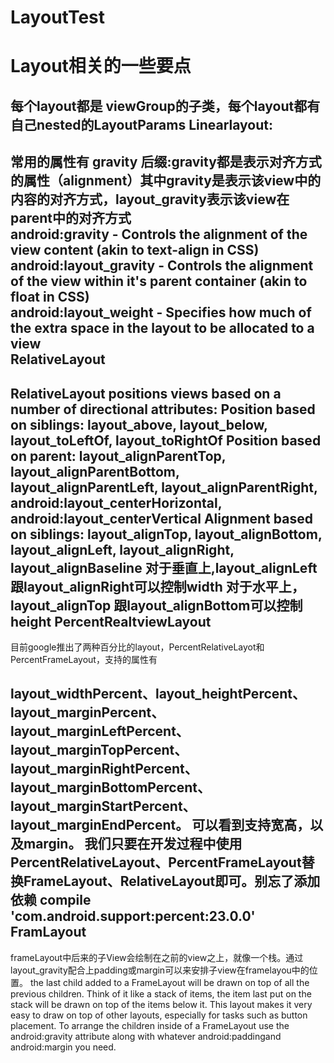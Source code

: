 # LayoutTest
Layout相关的一些要点
=====
每个layout都是 viewGroup的子类，每个layout都有自己nested的LayoutParams
Linearlayout:
------
常用的属性有 gravity 后缀:gravity都是表示对齐方式的属性（alignment）其中gravity是表示该view中的内容的对齐方式，layout_gravity表示该view在parent中的对齐方式  
android:gravity - Controls the alignment of the view content (akin to text-align in CSS)  
android:layout_gravity - Controls the alignment of the view within it's parent container (akin to float in CSS)  
android:layout_weight - Specifies how much of the extra space in the layout to be allocated to a view  
RelativeLayout
------
RelativeLayout positions views based on a number of directional attributes:
Position based on siblings: layout_above, layout_below, layout_toLeftOf, layout_toRightOf
Position based on parent: layout_alignParentTop, layout_alignParentBottom, layout_alignParentLeft, layout_alignParentRight, android:layout_centerHorizontal, android:layout_centerVertical
Alignment based on siblings: layout_alignTop, layout_alignBottom, layout_alignLeft, layout_alignRight, layout_alignBaseline
对于垂直上,layout_alignLeft跟layout_alignRight可以控制width
对于水平上，layout_alignTop 跟layout_alignBottom可以控制height
PercentRealtviewLayout 
------
目前google推出了两种百分比的layout，PercentRelativeLayot和PercentFrameLayout，支持的属性有

layout_widthPercent、layout_heightPercent、 
layout_marginPercent、layout_marginLeftPercent、 
layout_marginTopPercent、layout_marginRightPercent、 
layout_marginBottomPercent、layout_marginStartPercent、layout_marginEndPercent。
可以看到支持宽高，以及margin。
我们只要在开发过程中使用PercentRelativeLayout、PercentFrameLayout替换FrameLayout、RelativeLayout即可。别忘了添加依赖
compile 'com.android.support:percent:23.0.0'
FramLayout
------
frameLayout中后来的子View会绘制在之前的view之上，就像一个栈。通过layout_gravity配合上padding或margin可以来安排子view在framelayou中的位置。
the last child added to a FrameLayout will be drawn on top of all the previous children. Think of it like a stack of items, the item last put on the stack will be drawn on top of the items below it. This layout makes it very easy to draw on top of other layouts, especially for tasks such as button placement. 
To arrange the children inside of a FrameLayout use the android:gravity attribute along with whatever android:paddingand android:margin you need.
 
